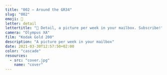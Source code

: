 ```yaml
---
title: "002 — Around the GR34"
slug: "002"
emoji: 👀
letter: detail
lettertitle: "👀 Detail, a picture per week in your mailbox. Subscribe!"
camera: "Olympus XA"
film: "Kodak Gold 200"
description: "A picture per week in your mailbox"
date: 2021-03-30T12:57:50+02:00
color: "cascade"
resources:
  - src: "cover.jpg"
    name: "cover"
---
```


